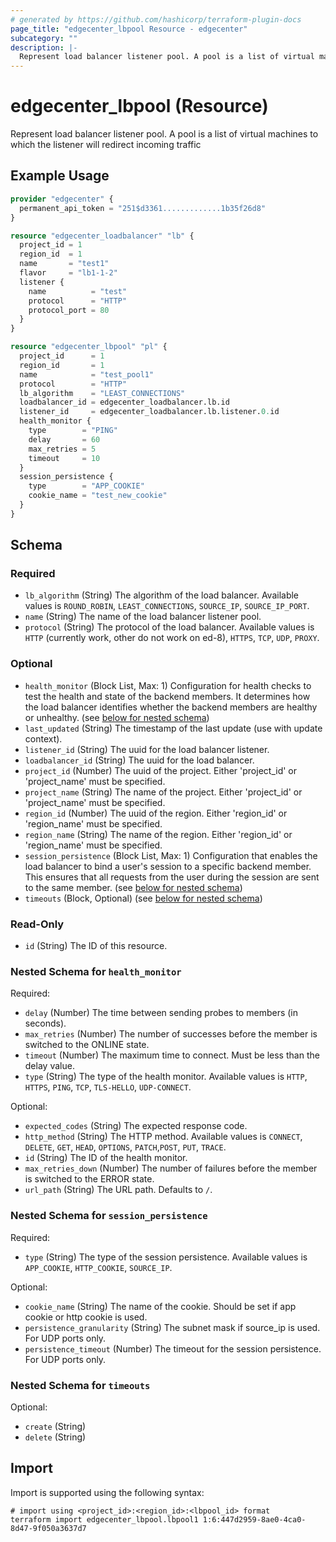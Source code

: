 ```yaml
---
# generated by https://github.com/hashicorp/terraform-plugin-docs
page_title: "edgecenter_lbpool Resource - edgecenter"
subcategory: ""
description: |-
  Represent load balancer listener pool. A pool is a list of virtual machines to which the listener will redirect incoming traffic
---
```


# edgecenter_lbpool (Resource)

Represent load balancer listener pool. A pool is a list of virtual machines to which the listener will redirect incoming traffic

## Example Usage

```terraform
provider "edgecenter" {
  permanent_api_token = "251$d3361.............1b35f26d8"
}

resource "edgecenter_loadbalancer" "lb" {
  project_id = 1
  region_id  = 1
  name       = "test1"
  flavor     = "lb1-1-2"
  listener {
    name          = "test"
    protocol      = "HTTP"
    protocol_port = 80
  }
}

resource "edgecenter_lbpool" "pl" {
  project_id      = 1
  region_id       = 1
  name            = "test_pool1"
  protocol        = "HTTP"
  lb_algorithm    = "LEAST_CONNECTIONS"
  loadbalancer_id = edgecenter_loadbalancer.lb.id
  listener_id     = edgecenter_loadbalancer.lb.listener.0.id
  health_monitor {
    type        = "PING"
    delay       = 60
    max_retries = 5
    timeout     = 10
  }
  session_persistence {
    type        = "APP_COOKIE"
    cookie_name = "test_new_cookie"
  }
}
```

<!-- schema generated by tfplugindocs -->
## Schema

### Required

- `lb_algorithm` (String) The algorithm of the load balancer. Available values is `ROUND_ROBIN`, `LEAST_CONNECTIONS`, `SOURCE_IP`, `SOURCE_IP_PORT`.
- `name` (String) The name of the load balancer listener pool.
- `protocol` (String) The protocol of the load balancer. Available values is `HTTP` (currently work, other do not work on ed-8), `HTTPS`, `TCP`, `UDP`, `PROXY`.

### Optional

- `health_monitor` (Block List, Max: 1) Configuration for health checks to test the health and state of the backend members. 
It determines how the load balancer identifies whether the backend members are healthy or unhealthy. (see [below for nested schema](#nestedblock--health_monitor))
- `last_updated` (String) The timestamp of the last update (use with update context).
- `listener_id` (String) The uuid for the load balancer listener.
- `loadbalancer_id` (String) The uuid for the load balancer.
- `project_id` (Number) The uuid of the project. Either 'project_id' or 'project_name' must be specified.
- `project_name` (String) The name of the project. Either 'project_id' or 'project_name' must be specified.
- `region_id` (Number) The uuid of the region. Either 'region_id' or 'region_name' must be specified.
- `region_name` (String) The name of the region. Either 'region_id' or 'region_name' must be specified.
- `session_persistence` (Block List, Max: 1) Configuration that enables the load balancer to bind a user's session to a specific backend member. 
This ensures that all requests from the user during the session are sent to the same member. (see [below for nested schema](#nestedblock--session_persistence))
- `timeouts` (Block, Optional) (see [below for nested schema](#nestedblock--timeouts))

### Read-Only

- `id` (String) The ID of this resource.

<a id="nestedblock--health_monitor"></a>
### Nested Schema for `health_monitor`

Required:

- `delay` (Number) The time between sending probes to members (in seconds).
- `max_retries` (Number) The number of successes before the member is switched to the ONLINE state.
- `timeout` (Number) The maximum time to connect. Must be less than the delay value.
- `type` (String) The type of the health monitor. Available values is `HTTP`, `HTTPS`, `PING`, `TCP`, `TLS-HELLO`, `UDP-CONNECT`.

Optional:

- `expected_codes` (String) The expected response code.
- `http_method` (String) The HTTP method. Available values is `CONNECT`, `DELETE`, `GET`, `HEAD`, `OPTIONS`, `PATCH`,`POST`, `PUT`, `TRACE`.
- `id` (String) The ID of the health monitor.
- `max_retries_down` (Number) The number of failures before the member is switched to the ERROR state.
- `url_path` (String) The URL path. Defaults to `/`.


<a id="nestedblock--session_persistence"></a>
### Nested Schema for `session_persistence`

Required:

- `type` (String) The type of the session persistence. Available values is `APP_COOKIE`, `HTTP_COOKIE`, `SOURCE_IP`.

Optional:

- `cookie_name` (String) The name of the cookie. Should be set if app cookie or http cookie is used.
- `persistence_granularity` (String) The subnet mask if source_ip is used. For UDP ports only.
- `persistence_timeout` (Number) The timeout for the session persistence. For UDP ports only.


<a id="nestedblock--timeouts"></a>
### Nested Schema for `timeouts`

Optional:

- `create` (String)
- `delete` (String)

## Import

Import is supported using the following syntax:

```shell
# import using <project_id>:<region_id>:<lbpool_id> format
terraform import edgecenter_lbpool.lbpool1 1:6:447d2959-8ae0-4ca0-8d47-9f050a3637d7
```

